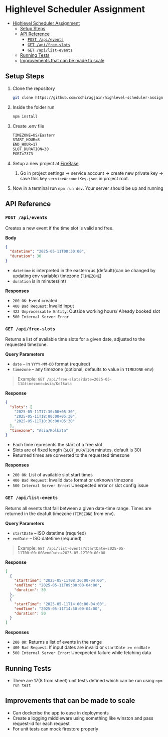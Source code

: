 # Highlevel Scheduler Assignment

- [Highlevel Scheduler Assignment](#highlevel-scheduler-assignment)
  - [Setup Steps](#setup-steps)
  - [API Reference](#api-reference)
    - [`POST /api/events`](#post-apievents)
    - [`GET /api/free-slots`](#get-apifree-slots)
    - [`GET /api/list-events`](#get-apilist-events)
  - [Running Tests](#running-tests)
  - [Improvements that can be made to scale](#improvements-that-can-be-made-to-scale)

## Setup Steps

1. Clone the repository

   ```bash
   git clone https://github.com/cchiragjain/highlevel-scheduler-assignment.git
   ```

2. Inside the folder run

   ```bash
   npm install
   ```

3. Create .env file

   ```txt
   TIMEZONE=US/Eastern
   START_HOUR=8
   END_HOUR=17
   SLOT_DURATION=30
   PORT=7373
   ```

4. Setup a new project at [FireBase](https://www.console.firebase.google.com).

   1. Go in project settings -> service account -> create new private key -> save this key `serviceAccountKey.json` in project root.

5. Now in a terminal run `npm run dev`. Your server should be up and running

## API Reference

### `POST /api/events`

Creates a new event if the time slot is valid and free.

**Body**

```json
{
  "datetime": "2025-05-11T08:30:00",
  "duration": 30
}
```

- `datetime` is interpreted in the eastern/us (default)(can be changed by updating env variable) timezone (`TIMEZONE`)
- `duration` is in minutes(int)

**Responses**

- `200 OK`: Event created
- `400 Bad Request`: Invalid input
- `422 Unprocessable Entity`: Outside working hours/ Already booked slot
- `500 Internal Server Error`

### `GET /api/free-slots`

Returns a list of available time slots for a given date, adjusted to the requested timezone.

**Query Parameters**

- `date` – in `YYYY-MM-DD` format (required)
- `timezone` – any timezone (optional, defaults to value in `TIMEZONE` env)

> Example:
> `GET /api/free-slots?date=2025-05-11&timezone=Asia/Kolkata`

**Response**

```json
{
  "slots": [
    "2025-05-11T17:30:00+05:30",
    "2025-05-11T18:00:00+05:30",
    "2025-05-11T18:30:00+05:30"
  ],
  "timezone": "Asia/Kolkata"
}
```

- Each time represents the start of a free slot
- Slots are of fixed length (`SLOT_DURATION` minutes, default is 30)
- Returned times are converted to the requested timezone

**Responses**

- `200 OK`: List of available slot start times
- `400 Bad Request`: Invalid `date` format or unknown timezone
- `500 Internal Server Error`: Unexpected error or slot config issue

### `GET /api/list-events`

Returns all events that fall between a given date-time range.
Times are returned in the deafult timezone (`TIMEZONE` from env).

**Query Parameters**

- `startDate` – ISO datetime (requried)
- `endDate` – ISO datetime (requried)

> Example:
> `GET /api/list-events?startDate=2025-05-11T00:00:00&endDate=2025-05-12T00:00:00`

**Response**

```json
[
  {
    "startTime": "2025-05-11T08:30:00-04:00",
    "endTime": "2025-05-11T09:00:00-04:00",
    "duration": 30
  },
  {
    "startTime": "2025-05-11T14:00:00-04:00",
    "endTime": "2025-05-11T14:50:00-04:00",
    "duration": 50
  }
]
```

**Responses**

- `200 OK`: Returns a list of events in the range
- `400 Bad Request`: If input dates are invalid or `startDate >= endDate`
- `500 Internal Server Error`: Unexpected failure while fetching data

## Running Tests

- There are 17(8 from sheet) unit tests defined which can be run using `npm run test`

## Improvements that can be made to scale

- Can dockerise the app to ease in deployments
- Create a logging middleware using something like winston and pass request-id for each request
- For unit tests can mock firestore properly
